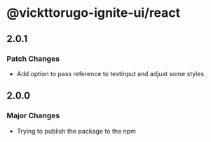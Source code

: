 # @vickttorugo-ignite-ui/react

## 2.0.1

### Patch Changes

- Add option to pass reference to textinput and adjust some styles

## 2.0.0

### Major Changes

- Trying to publish the package to the npm
